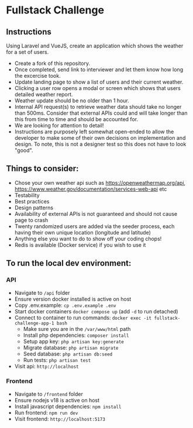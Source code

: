 # Fullstack Challenge

## Instructions
Using Laravel and VueJS, create an application which shows the weather for a set of users.
- Create a fork of this repository. 
- Once completed, send link to interviewer and let them know how long the excercise took. 
- Update landing page to show a list of users and their current weather.
- Clicking a user row opens a modal or screen which shows that users detailed weather report.
- Weather update should be no older than 1 hour.
- Internal API request(s) to retrieve weather data should take no longer than 500ms. Consider that external APIs could and will take longer than this from time to time and should be accounted for. 
- We are looking for attention to detail!
- Instructions are purposely left somewhat open-ended to allow the developer to make some of their own decisions on implementation and design. To note, this is not a designer test so this does not have to look "good".  

## Things to consider:
- Chose your own weather api such as https://openweathermap.org/api, https://www.weather.gov/documentation/services-web-api etc
- Testability
- Best practices
- Design patterns
- Availability of external APIs is not guaranteed and should not cause page to crash
- Twenty randomized users are added via the seeder process, each having their own unique location (longitude and latitude)
- Anything else you want to do to show off your coding chops!
- Redis is available (Docker service) if you wish to use it

## To run the local dev environment:

### API
- Navigate to `/api` folder
- Ensure version docker installed is active on host
- Copy .env.example: `cp .env.example .env`
- Start docker containers `docker compose up` (add `-d` to run detached)
- Connect to container to run commands: `docker exec -it fullstack-challenge-app-1 bash`
  - Make sure you are in the `/var/www/html` path
  - Install php dependencies: `composer install`
  - Setup app key: `php artisan key:generate`
  - Migrate database: `php artisan migrate` 
  - Seed database: `php artisan db:seed`
  - Run tests: `php artisan test`
- Visit api: `http://localhost`

### Frontend
- Navigate to `/frontend` folder
- Ensure nodejs v18 is active on host
- Install javascript dependencies: `npm install`
- Run frontend: `npm run dev`
- Visit frontend: `http://localhost:5173`
